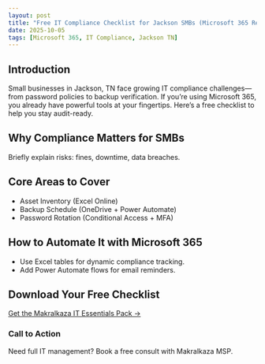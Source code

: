 ```yaml
---
layout: post
title: "Free IT Compliance Checklist for Jackson SMBs (Microsoft 365 Ready)"
date: 2025-10-05
tags: [Microsoft 365, IT Compliance, Jackson TN]
---
```


## Introduction

Small businesses in Jackson, TN face growing IT compliance challenges—from password policies to backup verification. If you’re using Microsoft 365, you already have powerful tools at your fingertips. Here’s a free checklist to help you stay audit-ready.

## Why Compliance Matters for SMBs

Briefly explain risks: fines, downtime, data breaches.

## Core Areas to Cover

- Asset Inventory (Excel Online)
- Backup Schedule (OneDrive + Power Automate)
- Password Rotation (Conditional Access + MFA)

## How to Automate It with Microsoft 365

- Use Excel tables for dynamic compliance tracking.
- Add Power Automate flows for email reminders.

## Download Your Free Checklist

[Get the Makralkaza IT Essentials Pack →](https://git.makralkaza.com/packages/Makralkaza_IT_Compliance_Pack.xlsx)

### Call to Action

Need full IT management? Book a free consult with Makralkaza MSP.

